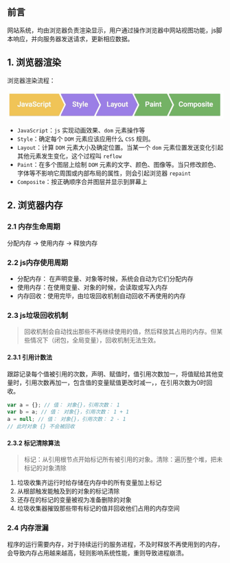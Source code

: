 ## 前言

网站系统，均由浏览器负责渲染显示，用户通过操作浏览器中网站视图功能，js脚本响应，并向服务器发送请求，更新相应数据。

## 1. 浏览器渲染

浏览器渲染流程：

![](./images/liulanqi.png)

- `JavaScript`：`js` 实现动画效果、`dom` 元素操作等
- `Style`：确定每个 `DOM` 元素应该应用什么 `CSS` 规则。
- `Layout`：计算 `DOM` 元素大小及确定位置。当某一个 `dom` 元素位置发送变化引起其他元素发生变化，这个过程叫 `reflow`
- `Paint`：在多个图层上绘制 `DOM` 元素的文字、颜色、图像等。当只修改颜色、字体等不影响它周围或内部布局的属性，则会引起浏览器 `repaint`
- `Composite`：按正确顺序合并图层并显示到屏幕上

## 2. 浏览器内存

### 2.1 内存生命周期

分配内存 -> 使用内存 -> 释放内存

### 2.2 js内存使用周期

- 分配内存： 在声明变量、对象等时候，系统会自动为它们分配内存
- 使用内存：在使用变量、对象的时候，会读取或写入内存
- 内存回收：使用完毕，由垃圾回收机制自动回收不再使用的内存

### 2.3 js垃圾回收机制

> 回收机制会自动找出那些不再继续使用的值，然后释放其占用的内存。但某些情况下（闭包，全局变量），回收机制无法生效。

#### 2.3.1 引用计数法

跟踪记录每个值被引用的次数，声明、赋值时，值引用次数加一，将值赋给其他变量时，引用次数再加一，包含值的变量赋值更改时减一，，在引用次数为0时回收。

```js
var a = {}; // 值： 对象{}，引用次数： 1
var b = a; // 值： 对象{}，引用次数： 1 + 1
a = null; // 值： 对象{}，引用次数： 2 - 1
// 此时对象 {} 不会被回收
```

#### 2.3.2 标记清除算法

> 标记：从引用根节点开始标记所有被引用的对象。清除：遍历整个堆，把未标记的对象清除

1. 垃圾收集齐运行时给存储在内存中的所有变量加上标记
2. 从根部触发能触及到的对象的标记清除
3. 还存在的标记的变量被视为准备删除的对象
4. 垃圾收集器摧毁那些带有标记的值并回收他们占用的内存空间

### 2.4 内存泄漏

程序的运行需要内存，对于持续运行的服务进程，不及时释放不再使用到的内存，会导致内存占用越来越高，轻则影响系统性能，重则导致进程崩溃。